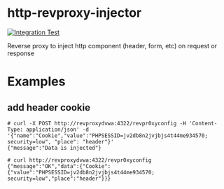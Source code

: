 # http-revproxy-injector
[![Integration Test](https://github.com/habibiefaried/http-revproxy-injector/actions/workflows/integrationtest.yml/badge.svg)](https://github.com/habibiefaried/http-revproxy-injector/actions/workflows/integrationtest.yml)


Reverse proxy to inject http component (header, form, etc) on request or response

# Examples

## add header cookie

```
# curl -X POST http://revproxydvwa:4322/revpr0xyconfig -H 'Content-Type: application/json' -d '{"name":"Cookie","value":"PHPSESSID=jv2db8n2jvjbjs4t44me934570; security=low", "place": "header"}'
{"message":"Data is injected"}

# curl http://revproxydvwa:4322/revpr0xyconfig
{"message":"OK","data":{"Cookie":{"value":"PHPSESSID=jv2db8n2jvjbjs4t44me934570; security=low","place":"header"}}}
```